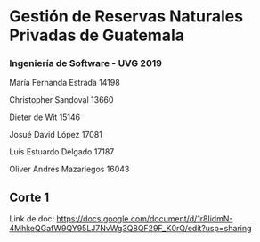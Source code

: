 # Gestión de Reservas Naturales Privadas de Guatemala
### Ingeniería de Software - UVG 2019
María Fernanda Estrada 14198

Christopher Sandoval 13660

Dieter de Wit 15146

Josué David López 17081

Luis Estuardo Delgado 17187

Oliver Andrés Mazariegos 16043

## Corte 1
Link de doc: https://docs.google.com/document/d/1r8lidmN-4MhkeQGafW9QY95LJ7NvWg3Q8QF29F_K0rQ/edit?usp=sharing
